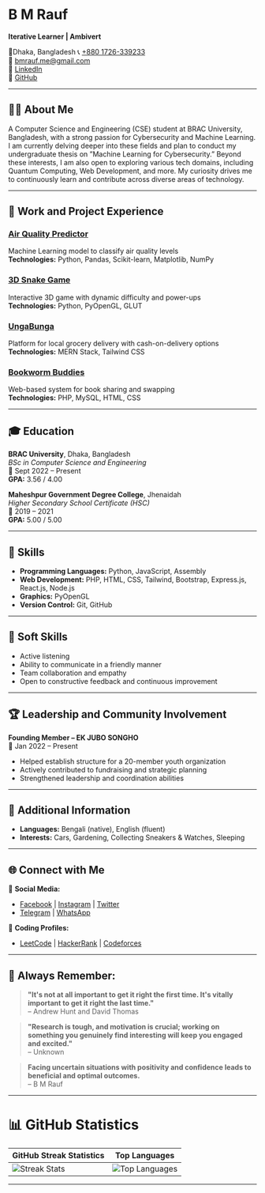# B M Rauf

**Iterative Learner | Ambivert**

📍Dhaka, Bangladesh
📞 [+880 1726-339233](tel:+8801726339233)  
📧 [bmrauf.me@gmail.com](mailto:bmrauf.me@gmail.com)  
🔗 [LinkedIn](https://www.linkedin.com/in/mebmrauf)  
🔗 [GitHub](https://github.com/mebmrauf)

---

## 🧑‍💻 About Me

A Computer Science and Engineering (CSE) student at BRAC University, Bangladesh, with a strong passion for Cybersecurity and Machine Learning. I am currently delving deeper into these fields and plan to conduct my undergraduate thesis on ”Machine Learning for Cybersecurity.” Beyond these interests, I am also open to exploring various tech domains, including Quantum Computing, Web Development, and more. My curiosity drives me to continuously learn and contribute across diverse areas of technology.

---

## 💼 Work and Project Experience

### [Air Quality Predictor](https://github.com/mebmrauf/Air-Quality-Predictor)
Machine Learning model to classify air quality levels  
**Technologies:** Python, Pandas, Scikit-learn, Matplotlib, NumPy

### [3D Snake Game](https://github.com/mebmrauf/3D-Snake-Game)
Interactive 3D game with dynamic difficulty and power-ups  
**Technologies:** Python, PyOpenGL, GLUT

### [UngaBunga](https://github.com/mebmrauf/UngaBunga)
Platform for local grocery delivery with cash-on-delivery options  
**Technologies:** MERN Stack, Tailwind CSS

### [Bookworm Buddies](https://github.com/404mahdi/Bookworm-Buddies)
Web-based system for book sharing and swapping  
**Technologies:** PHP, MySQL, HTML, CSS

---

## 🎓 Education

**BRAC University**, Dhaka, Bangladesh  
_BSc in Computer Science and Engineering_  
📅 Sept 2022 – Present  
**GPA:** 3.56 / 4.00

**Maheshpur Government Degree College**, Jhenaidah  
_Higher Secondary School Certificate (HSC)_  
📅 2019 – 2021  
**GPA:** 5.00 / 5.00

---

## 🧠 Skills

- **Programming Languages:** Python, JavaScript, Assembly  
- **Web Development:** PHP, HTML, CSS, Tailwind, Bootstrap, Express.js, React.js, Node.js  
- **Graphics:** PyOpenGL  
- **Version Control:** Git, GitHub  

---

## 🤝 Soft Skills

- Active listening  
- Ability to communicate in a friendly manner  
- Team collaboration and empathy  
- Open to constructive feedback and continuous improvement  

---

## 🏆 Leadership and Community Involvement

**Founding Member – EK JUBO SONGHO**  
📅 Jan 2022 – Present  
- Helped establish structure for a 20-member youth organization  
- Actively contributed to fundraising and strategic planning  
- Strengthened leadership and coordination abilities  

---

## 📌 Additional Information

- **Languages:** Bengali (native), English (fluent)  
- **Interests:** Cars, Gardening, Collecting Sneakers & Watches, Sleeping  

---

## 🌐 Connect with Me

🔗 **Social Media:**  
- [Facebook](https://www.facebook.com/mebmrauf) | [Instagram](https://www.instagram.com/mebmrauf) | [Twitter](https://twitter.com/mebmrauf)  
- [Telegram](https://t.me/mebmrauf) | [WhatsApp](https://wa.link/b6gwse)

🔗 **Coding Profiles:**  
- [LeetCode](https://leetcode.com/mebmrauf) | [HackerRank](https://www.hackerrank.com/profile/mebmrauf) | [Codeforces](https://codeforces.com/profile/bmrauf)

---

## 📝 Always Remember:

> **"It's not at all important to get it right the first time. It's vitally important to get it right the last time."**  
> – Andrew Hunt and David Thomas

> **"Research is tough, and motivation is crucial; working on something you genuinely find interesting will keep you engaged and excited."**  
> – Unknown

> **Facing uncertain situations with positivity and confidence leads to beneficial and optimal outcomes.**  
> – B M Rauf

---

# 📊 GitHub Statistics

| GitHub Streak Statistics | Top Languages |
|--------------------------|----------------|
| ![Streak Stats](https://github-readme-streak-stats.herokuapp.com/?user=mebmrauf&theme=transparent&hide_border=false) | ![Top Languages](https://github-readme-stats.vercel.app/api/top-langs/?username=mebmrauf&theme=transparent&hide_border=false&include_all_commits=true&count_private=true&layout=compact) |

---

